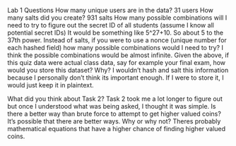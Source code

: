 Lab 1 Questions
How many unique users are in the data?
	31 users
How many salts did you create?
	931 salts
How many possible combinations will I need to try to figure out the secret ID of all 
students (assume I know all potential secret IDs)
	It would be something like 5^27+10. So about 5 to the 37th power.
Instead of salts, if you were to use a nonce (unique number for each hashed field) how many possible combinations would I need to try?
I think the possible combinations would be almost infinite.
Given the above, if this quiz data were actual class data, say for example your final exam, how would you store this dataset? Why?
I wouldn’t hash and salt this information because I personally don’t think its important enough. If I were to store it, I would just keep it in plaintext.

What did you think about Task 2?
	Task 2 took me a lot longer to figure out but once I understood what was being asked, I thought it was simple.
Is there a better way than brute force to attempt to get higher valued coins?
It’s possible that there are better ways.
Why or why not?
Theres probably mathematical equations that have a higher chance of finding higher valued coins.
